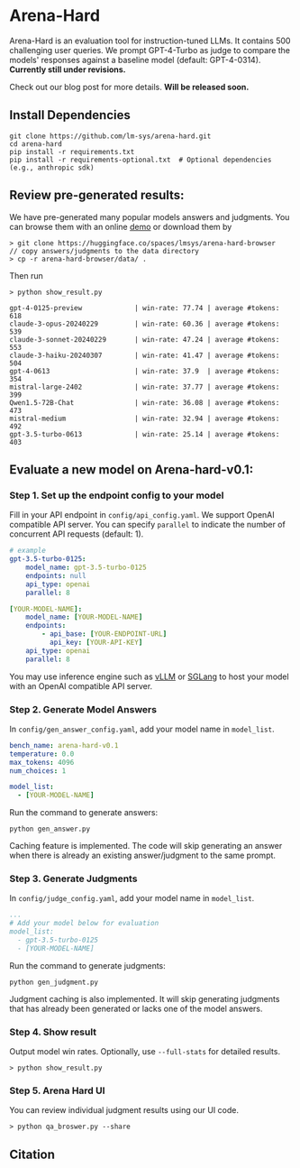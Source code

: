 # Arena-Hard

Arena-Hard is an evaluation tool for instruction-tuned LLMs. It contains 500 challenging user queries. We prompt GPT-4-Turbo as judge to compare the models' responses against a baseline model (default: GPT-4-0314). **Currently still under revisions.**

Check out our blog post for more details. **Will be released soon.**

## Install Dependencies
```
git clone https://github.com/lm-sys/arena-hard.git
cd arena-hard
pip install -r requirements.txt
pip install -r requirements-optional.txt  # Optional dependencies (e.g., anthropic sdk)
```

## Review pre-generated results:
We have pre-generated many popular models answers and judgments. You can browse them with an online [demo](https://huggingface.co/spaces/lmsys/arena-hard-browser) or download them by
```console
> git clone https://huggingface.co/spaces/lmsys/arena-hard-browser
// copy answers/judgments to the data directory
> cp -r arena-hard-browser/data/ . 
```
Then run
```console
> python show_result.py

gpt-4-0125-preview             | win-rate: 77.74 | average #tokens: 618
claude-3-opus-20240229         | win-rate: 60.36 | average #tokens: 539
claude-3-sonnet-20240229       | win-rate: 47.24 | average #tokens: 553
claude-3-haiku-20240307        | win-rate: 41.47 | average #tokens: 504
gpt-4-0613                     | win-rate: 37.9  | average #tokens: 354
mistral-large-2402             | win-rate: 37.77 | average #tokens: 399
Qwen1.5-72B-Chat               | win-rate: 36.08 | average #tokens: 473
mistral-medium                 | win-rate: 32.94 | average #tokens: 492
gpt-3.5-turbo-0613             | win-rate: 25.14 | average #tokens: 403
```

## Evaluate a new model on Arena-hard-v0.1:

### Step 1. Set up the endpoint config to your model

Fill in your API endpoint in `config/api_config.yaml`. We support OpenAI compatible API server. You can specify `parallel` to indicate the number of concurrent API requests (default: 1).
```yaml
# example
gpt-3.5-turbo-0125:
    model_name: gpt-3.5-turbo-0125
    endpoints: null
    api_type: openai
    parallel: 8

[YOUR-MODEL-NAME]:
    model_name: [YOUR-MODEL-NAME]
    endpoints:
        - api_base: [YOUR-ENDPOINT-URL]
          api_key: [YOUR-API-KEY]
    api_type: openai
    parallel: 8
```
You may use inference engine such as [vLLM](https://docs.vllm.ai/en/latest/serving/openai_compatible_server.html) or [SGLang](https://github.com/sgl-project/sglang?tab=readme-ov-file#using-local-models) to host your model with an OpenAI compatible API server.


### Step 2. Generate Model Answers

In `config/gen_answer_config.yaml`, add your model name in `model_list`.
```yaml
bench_name: arena-hard-v0.1
temperature: 0.0
max_tokens: 4096
num_choices: 1

model_list:
  - [YOUR-MODEL-NAME]
```
Run the command to generate answers:
```console
python gen_answer.py
```
Caching feature is implemented. The code will skip generating an answer when there is already an existing answer/judgment to the same prompt. 

### Step 3. Generate Judgments

In `config/judge_config.yaml`, add your model name in `model_list`.
```yaml
...
# Add your model below for evaluation
model_list:
  - gpt-3.5-turbo-0125
  - [YOUR-MODEL-NAME]
```

Run the command to generate judgments:
```console
python gen_judgment.py
```
Judgment caching is also implemented. It will skip generating judgments that has already been generated or lacks one of the model answers.  

### Step 4. Show result
Output model win rates.  Optionally, use `--full-stats` for detailed results.
```console
> python show_result.py
```
### Step 5. Arena Hard UI
You can review individual judgment results using our UI code.
```console
> python qa_broswer.py --share
```

## Citation
